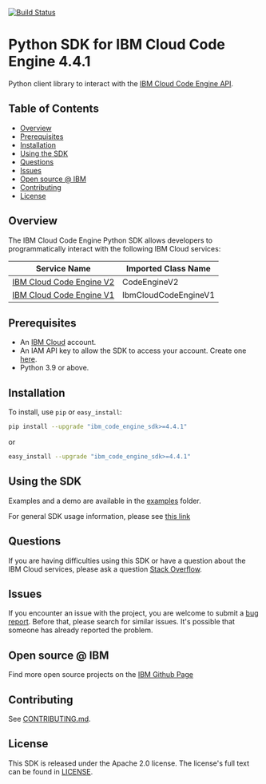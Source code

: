 [![Build Status](https://travis-ci.com/IBM/code-engine-python-sdk.svg?branch=main)](https://travis-ci.com/IBM/code-engine-python-sdk)
<!-- 
[![semantic-release](https://img.shields.io/badge/%20%20%F0%9F%93%A6%F0%9F%9A%80-semantic--release-e10079.svg)](https://github.com/semantic-release/semantic-release)
-->
# Python SDK for IBM Cloud Code Engine 4.4.1

Python client library to interact with the [IBM Cloud Code Engine API](https://cloud.ibm.com/apidocs/codeengine).

## Table of Contents

<!--
  The TOC below is generated using the `markdown-toc` node package.

      https://github.com/jonschlinkert/markdown-toc

  You should regenerate the TOC after making changes to this file.

      npx markdown-toc -i README.md
  -->

<!-- toc -->

- [Overview](#overview)
- [Prerequisites](#prerequisites)
- [Installation](#installation)
- [Using the SDK](#using-the-sdk)
- [Questions](#questions)
- [Issues](#issues)
- [Open source @ IBM](#open-source--ibm)
- [Contributing](#contributing)
- [License](#license)

<!-- tocstop -->

## Overview

The IBM Cloud Code Engine Python SDK allows developers to programmatically interact with the following
IBM Cloud services:

Service Name | Imported Class Name
--- | ---
[IBM Cloud Code Engine V2](https://cloud.ibm.com/apidocs/codeengine/codeengine-v4.4.1) | CodeEngineV2
[IBM Cloud Code Engine V1](https://cloud.ibm.com/apidocs/codeengine/codeengine-v4.4.1) | IbmCloudCodeEngineV1

## Prerequisites

[ibm-cloud-onboarding]: https://cloud.ibm.com/registration

* An [IBM Cloud][ibm-cloud-onboarding] account.
* An IAM API key to allow the SDK to access your account. Create one [here](https://cloud.ibm.com/iam/apikeys).
* Python 3.9 or above.

## Installation

To install, use `pip` or `easy_install`:

```bash
pip install --upgrade "ibm_code_engine_sdk>=4.4.1"
```

or

```bash
easy_install --upgrade "ibm_code_engine_sdk>=4.4.1"
```

## Using the SDK
Examples and a demo are available in the [examples](/examples) folder.

For general SDK usage information, please see [this link](https://github.com/IBM/ibm-cloud-sdk-common/blob/main/README.md)

## Questions

If you are having difficulties using this SDK or have a question about the IBM Cloud services,
please ask a question
[Stack Overflow](http://stackoverflow.com/questions/ask?tags=ibm-cloud).

## Issues
If you encounter an issue with the project, you are welcome to submit a
[bug report](https://github.com/IBM/code-engine-python-sdk/issues).
Before that, please search for similar issues. It's possible that someone has already reported the problem.

## Open source @ IBM
Find more open source projects on the [IBM Github Page](http://ibm.github.io/)

## Contributing
See [CONTRIBUTING.md](https://github.com/IBM/code-engine-python-sdk/blob/main/CONTRIBUTING.md).

## License

This SDK is released under the Apache 2.0 license.
The license's full text can be found in [LICENSE](https://github.com/IBM/code-engine-python-sdk/blob/main/LICENSE).
